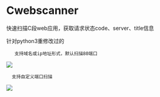 # Cwebscanner
快速扫描C段web应用，获取请求状态code、server、title信息

针对python3重修改过的
        
       支持域名或ip地址形式，默认扫描80端口
![](https://github.com/se55i0n/Cwebscanner/blob/master/Snip20171025_41.png)
      
      支持自定义端口扫描
![](https://github.com/se55i0n/Cwebscanner/blob/master/Snip20171025_42.png)
